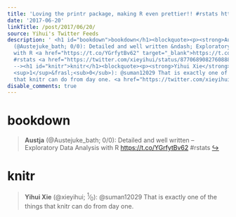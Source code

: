 ```yaml
---
title: 'Loving the printr package, making R even prettier!! #rstats https://t.co/SIZgdY1ALL'
date: '2017-06-20'
linkTitle: /post/2017/06/20/
source: Yihui's Twitter Feeds
description: ' <h1 id="bookdown">bookdown</h1><blockquote><p><strong>Austja</strong>
  (@Austejuke_bath; 0/0): Detailed and well written &ndash; Exploratory Data Analysis
  with R <a href="https://t.co/YGrfytBv62" target="_blank">https://t.co/YGrfytBv62</a>
  #rstats <a href="https://twitter.com/xieyihui/status/877068908276088832" target="_blank">&#8618;</a></p></blockquote><!--
  --><h1 id="knitr">knitr</h1><blockquote><p><strong>Yihui Xie</strong> (@xieyihui;
  <sup>1</sup>&frasl;<sub>0</sub>): @suman12029 That is exactly one of the things
  that knitr can do from day one. <a href="https://twitter.com/xieyihui/status ...'
disable_comments: true
---
```

 <h1 id="bookdown">bookdown</h1><blockquote><p><strong>Austja</strong> (@Austejuke_bath; 0/0): Detailed and well written &ndash; Exploratory Data Analysis with R <a href="https://t.co/YGrfytBv62" target="_blank">https://t.co/YGrfytBv62</a> #rstats <a href="https://twitter.com/xieyihui/status/877068908276088832" target="_blank">&#8618;</a></p></blockquote><!-- --><h1 id="knitr">knitr</h1><blockquote><p><strong>Yihui Xie</strong> (@xieyihui; <sup>1</sup>&frasl;<sub>0</sub>): @suman12029 That is exactly one of the things that knitr can do from day one. <a href="https://twitter.com/xieyihui/status ...